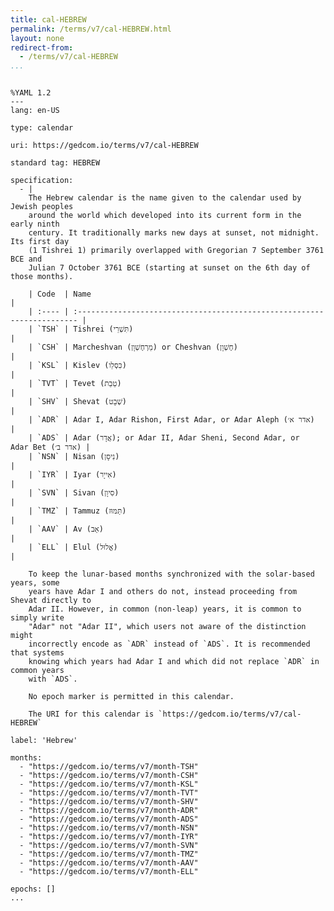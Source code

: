 ```yaml
---
title: cal-HEBREW
permalink: /terms/v7/cal-HEBREW.html
layout: none
redirect-from:
  - /terms/v7/cal-HEBREW
...
```


```

%YAML 1.2
---
lang: en-US

type: calendar

uri: https://gedcom.io/terms/v7/cal-HEBREW

standard tag: HEBREW

specification:
  - |
    The Hebrew calendar is the name given to the calendar used by Jewish peoples
    around the world which developed into its current form in the early ninth
    century. It traditionally marks new days at sunset, not midnight. Its first day
    (1 Tishrei 1) primarily overlapped with Gregorian 7 September 3761 BCE and
    Julian 7 October 3761 BCE (starting at sunset on the 6th day of those months).
    
    | Code  | Name                                                                    |
    | :---- | :---------------------------------------------------------------------- |
    | `TSH` | Tishrei (תִּשְׁרֵי)                                                     |
    | `CSH` | Marcheshvan (מַרְחֶשְׁוָן) or Cheshvan (חֶשְׁוָן)                       |
    | `KSL` | Kislev (כִּסְלֵו)                                                       |
    | `TVT` | Tevet (טֵבֵת)                                                           |
    | `SHV` | Shevat (שְׁבָט)                                                         |
    | `ADR` | Adar I, Adar Rishon, First Adar, or Adar Aleph (אדר א׳)                 |
    | `ADS` | Adar (אֲדָר); or Adar II, Adar Sheni, Second Adar, or Adar Bet (אדר ב׳) |
    | `NSN` | Nisan (נִיסָן)                                                          |
    | `IYR` | Iyar (אִייָר)                                                           |
    | `SVN` | Sivan (סִיוָן)                                                          |
    | `TMZ` | Tammuz (תַּמּוּז)                                                       |
    | `AAV` | Av (אָב)                                                                |
    | `ELL` | Elul (אֱלוּל)                                                           |
    
    To keep the lunar-based months synchronized with the solar-based years, some
    years have Adar I and others do not, instead proceeding from Shevat directly to
    Adar II. However, in common (non-leap) years, it is common to simply write
    "Adar" not "Adar II", which users not aware of the distinction might
    incorrectly encode as `ADR` instead of `ADS`. It is recommended that systems
    knowing which years had Adar I and which did not replace `ADR` in common years
    with `ADS`.
    
    No epoch marker is permitted in this calendar.
    
    The URI for this calendar is `https://gedcom.io/terms/v7/cal-HEBREW`

label: 'Hebrew'

months:
  - "https://gedcom.io/terms/v7/month-TSH"
  - "https://gedcom.io/terms/v7/month-CSH"
  - "https://gedcom.io/terms/v7/month-KSL"
  - "https://gedcom.io/terms/v7/month-TVT"
  - "https://gedcom.io/terms/v7/month-SHV"
  - "https://gedcom.io/terms/v7/month-ADR"
  - "https://gedcom.io/terms/v7/month-ADS"
  - "https://gedcom.io/terms/v7/month-NSN"
  - "https://gedcom.io/terms/v7/month-IYR"
  - "https://gedcom.io/terms/v7/month-SVN"
  - "https://gedcom.io/terms/v7/month-TMZ"
  - "https://gedcom.io/terms/v7/month-AAV"
  - "https://gedcom.io/terms/v7/month-ELL"

epochs: []
...

```
